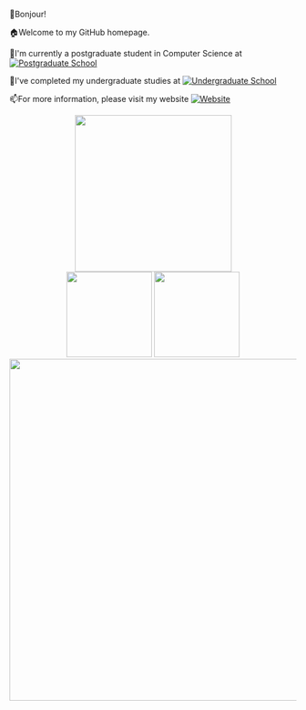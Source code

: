 👋Bonjour!

🏠Welcome to my GitHub homepage.

🏫I'm currently a postgraduate student in Computer Science at [![Postgraduate School](https://img.shields.io/badge/电子科技大学-University_of_Electronic_Science_and_Technology_of_China-blue?logo=unitednations)](https://www.uestc.edu.cn/)

📖I've completed my undergraduate studies at [![Undergraduate School](https://img.shields.io/badge/桂林电子科技大学-Guilin_University_of_Electronic_Technology-pinkred?logo=spacex)](https://www.guet.edu.cn/)

📫For more information, please visit my website [![Website](https://img.shields.io/badge/Homepage-Peiyang_Ni-orange?logo=tesla)](https://bonjour-npy.github.io)

<div align="center">
  <img height=275rem src="https://github-profile-trophy.vercel.app/?username=bonjour-npy&column=5&margin-w=30&margin-h=20&theme=flat" />
</div>

<div align="center">
  <img height=150rem src="https://github-readme-stats.vercel.app/api/top-langs/?username=bonjour-npy&hide_title=true&hide_border=true&layout=compact&langs_count=6&text_color=000&icon_color=fff&bg_color=0,52fa5a,4dfcff,c64dff&theme=graywhite" />
  <img height=150rem src="https://github-readme-stats.vercel.app/api?username=bonjour-npy&hide_title=true&hide_border=true&show_icons=trueline_height=21&text_color=000&icon_color=000&bg_color=0,ea6161,ffc64d,fffc4d,52fa5a&theme=graywhite" />
</div>

<div align="center">
  <img width=600rem src="https://github-readme-streak-stats.herokuapp.com/?user=bonjour-npy" />
</div>
